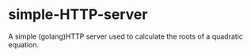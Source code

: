 # simple-HTTP-server
A simple (golang)HTTP server used to calculate the roots of a quadratic equation.
